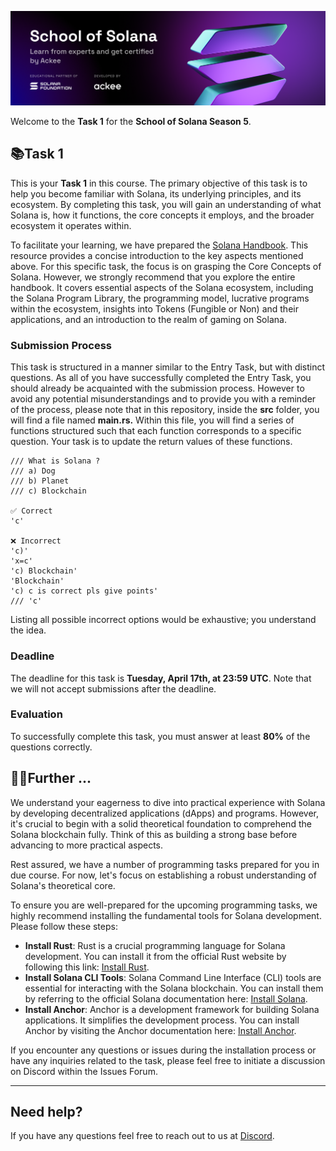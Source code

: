 ![School of Solana](https://github.com/School-of-Solana/.github/blob/main/assets/Season-5-Banner.png?raw=true)

Welcome to the **Task 1** for the **School of Solana Season 5**.

## 📚Task 1
This is your **Task 1** in this course. The primary objective of this task is to help you become familiar with Solana, its underlying principles, and its ecosystem. By completing this task, you will gain an understanding of what Solana is, how it functions, the core concepts it employs, and the broader ecosystem it operates within.

To facilitate your learning, we have prepared the [Solana Handbook](https://ackeeblockchain.com/solana-handbook.pdf). This resource provides a concise introduction to the key aspects mentioned above. For this specific task, the focus is on grasping the Core Concepts of Solana. However, we strongly recommend that you explore the entire handbook. It covers essential aspects of the Solana ecosystem, including the Solana Program Library, the programming model, lucrative programs within the ecosystem, insights into Tokens (Fungible or Non) and their applications, and an introduction to the realm of gaming on Solana.

### Submission Process
This task is structured in a manner similar to the Entry Task, but with distinct questions. As all of you have successfully completed the Entry Task, you should already be acquainted with the submission process. However to avoid any potential misunderstandings and to provide you with a reminder of the process, please note that in this repository, inside the **src** folder, you will find a file named **main.rs.** Within this file, you will find a series of functions structured such that each function corresponds to a specific question. Your task is to update the return values of these functions.


```
/// What is Solana ?
/// a) Dog
/// b) Planet
/// c) Blockchain

✅ Correct
'c'

❌ Incorrect
'c)'
'x=c'
'c) Blockchain'
'Blockchain'
'c) c is correct pls give points'
/// 'c'
```

Listing all possible incorrect options would be exhaustive; you understand the idea.

### Deadline
The deadline for this task is **Tuesday, April 17th, at 23:59 UTC**. Note that we will not accept submissions after the deadline.

### Evaluation
To successfully complete this task, you must answer at least **80%** of the questions correctly.


## 👩‍💻Further ...
We understand your eagerness to dive into practical experience with Solana by developing decentralized applications (dApps) and programs. However, it's crucial to begin with a solid theoretical foundation to comprehend the Solana blockchain fully. Think of this as building a strong base before advancing to more practical aspects.

Rest assured, we have a number of programming tasks prepared for you in due course. For now, let's focus on establishing a robust understanding of Solana's theoretical core.

To ensure you are well-prepared for the upcoming programming tasks, we highly recommend installing the fundamental tools for Solana development. Please follow these steps:
- **Install Rust**: Rust is a crucial programming language for Solana development. You can install it from the official Rust website by following this link: [Install Rust](https://www.rust-lang.org/tools/install).
- **Install Solana CLI Tools**: Solana Command Line Interface (CLI) tools are essential for interacting with the Solana blockchain. You can install them by referring to the official Solana documentation here: [Install Solana](https://docs.solana.com/cli/install-solana-cli-tools).
- **Install Anchor**: Anchor is a development framework for building Solana applications. It simplifies the development process. You can install Anchor by visiting the Anchor documentation here: [Install Anchor](https://www.anchor-lang.com/docs/installation).


If you encounter any questions or issues during the installation process or have any inquiries related to the task, please feel free to initiate a discussion on Discord within the Issues Forum.

-----

## Need help?
If you have any questions feel free to reach out to us at [Discord](https://discord.gg/z3JVuZyFnp).
